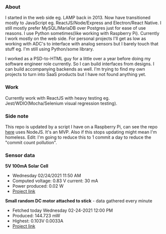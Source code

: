 ### About

I started in the web side eg. LAMP back in 2013. Now have transitioned mostly to JavaScript eg. ReactJS/Node/Express and Electron/React Native. I still mostly prefer MySQL/MariaDB over Postgres just for ease of use reasons. I use Python sometimes(like working with Raspberry Pi). Currently I work mostly on the web side. For personal projects I'll get as low as working with ADC's to interface with analog sensors but I barely touch that stuff eg. I'm still using Python/some library.

I worked as a PSD-to-HTML guy for a little over a year before doing my software engineer role currently. So I can build interfaces from designs. I can build accompanying backends as well. I'm trying to find my own projects to turn into SaaS products but I have not found anything yet.

### Work

Currently work with ReactJS with heavy testing eg. Jest/WDIO(Mocha/Selenium visual regression testing).

### Side note
This repo is updated by a script I have on a Raspberry Pi, can see the repo [here](https://github.com/jdc-cunningham/raspi-git-repo-updater) uses NodeJS. It's an MVP. Also if this stops updating might mean I'm homeless. Edit: I'm going to reduce this to 1 commit a day to reduce the "commit count pollution".

### Sensor data
**5V 100mA Solar Cell**
- Wednesday 02/24/2021 11:50 AM
- Computed voltage: 0.83 V current: 30 mA
- Power produced: 0.02 W
- [Project link](https://github.com/jdc-cunningham/raspisolarplotter)

**Small random DC motor attached to stick** - data gathered every minute
- Fetched today Wednesday 02-24-2021 12:00 PM
- Produced: 144.723 mW
- Highest: 0.103V 0.0033A
- [Project link](https://github.com/jdc-cunningham/turbine-raspi)